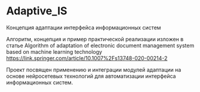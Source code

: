 # Adaptive_IS
Концепция адаптации интерфейса информационных систем

Алгоритм, концепция и пример практической реализации изложен в статье 
Algorithm of adaptation of electronic document management system based on machine learning technology
https://link.springer.com/article/10.1007%2Fs13748-020-00214-2

Проект посвящен применению и интеграции модулей адаптации на основе нейросетевых технологий для автоматизации интерфейса информационных систем. 

